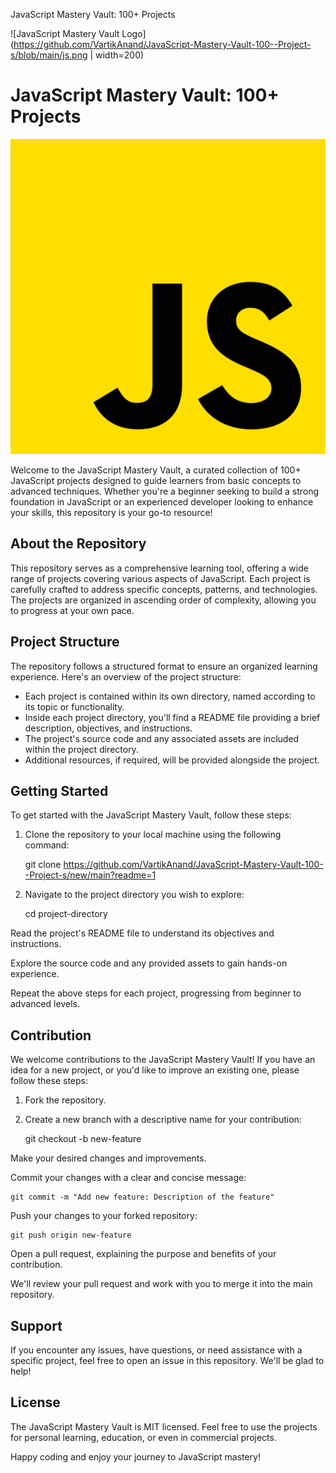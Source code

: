 JavaScript Mastery Vault: 100+ Projects

![JavaScript Mastery Vault Logo](https://github.com/VartikAnand/JavaScript-Mastery-Vault-100--Project-s/blob/main/js.png | width=200)

JavaScript Mastery Vault: 100+ Projects
=======================================
![JavaScript Mastery Vault Logo](https://github.com/VartikAnand/JavaScript-Mastery-Vault-100--Project-s/blob/main/js.png)


Welcome to the JavaScript Mastery Vault, a curated collection of 100+ JavaScript projects designed to guide learners from basic concepts to advanced techniques. Whether you're a beginner seeking to build a strong foundation in JavaScript or an experienced developer looking to enhance your skills, this repository is your go-to resource!

About the Repository
--------------------

This repository serves as a comprehensive learning tool, offering a wide range of projects covering various aspects of JavaScript. Each project is carefully crafted to address specific concepts, patterns, and technologies. The projects are organized in ascending order of complexity, allowing you to progress at your own pace.

Project Structure
-----------------

The repository follows a structured format to ensure an organized learning experience. Here's an overview of the project structure:

*   Each project is contained within its own directory, named according to its topic or functionality.
*   Inside each project directory, you'll find a README file providing a brief description, objectives, and instructions.
*   The project's source code and any associated assets are included within the project directory.
*   Additional resources, if required, will be provided alongside the project.

Getting Started
---------------

To get started with the JavaScript Mastery Vault, follow these steps:

1.  Clone the repository to your local machine using the following command:

    git clone https://github.com/VartikAnand/JavaScript-Mastery-Vault-100--Project-s/new/main?readme=1

2.  Navigate to the project directory you wish to explore:

    cd project-directory

Read the project's README file to understand its objectives and instructions.

Explore the source code and any provided assets to gain hands-on experience.

Repeat the above steps for each project, progressing from beginner to advanced levels.

Contribution
------------

We welcome contributions to the JavaScript Mastery Vault! If you have an idea for a new project, or you'd like to improve an existing one, please follow these steps:

1.  Fork the repository.
2.  Create a new branch with a descriptive name for your contribution:

    git checkout -b new-feature

Make your desired changes and improvements.

Commit your changes with a clear and concise message:

    git commit -m "Add new feature: Description of the feature"

Push your changes to your forked repository:

    git push origin new-feature

Open a pull request, explaining the purpose and benefits of your contribution.

We'll review your pull request and work with you to merge it into the main repository.

Support
-------

If you encounter any issues, have questions, or need assistance with a specific project, feel free to open an issue in this repository. We'll be glad to help!

License
-------

The JavaScript Mastery Vault is MIT licensed. Feel free to use the projects for personal learning, education, or even in commercial projects.

Happy coding and enjoy your journey to JavaScript mastery!
